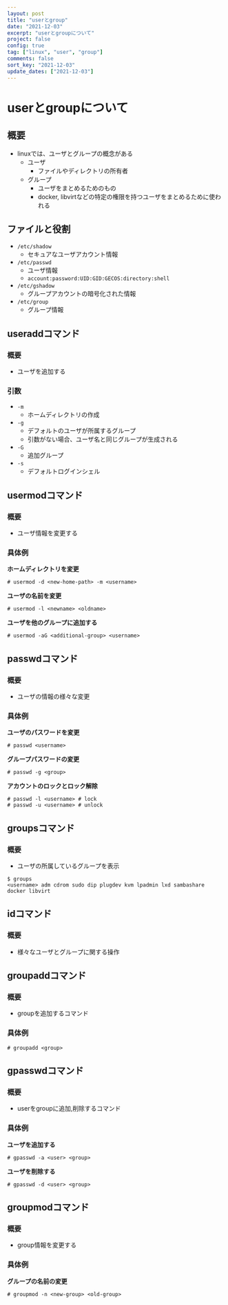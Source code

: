 ```yaml
---
layout: post
title: "userとgroup"
date: "2021-12-03"
excerpt: "userとgroupについて"
project: false
config: true
tag: ["linux", "user", "group"]
comments: false
sort_key: "2021-12-03"
update_dates: ["2021-12-03"]
---
```


# userとgroupについて

## 概要
 - linuxでは、ユーザとグループの概念がある
   - ユーザ
     - ファイルやディレクトリの所有者
   - グループ
     - ユーザをまとめるためのもの
     - docker, libvirtなどの特定の権限を持つユーザをまとめるために使われる

## ファイルと役割
 - `/etc/shadow`
   - セキュアなユーザアカウント情報
 - `/etc/passwd`
   - ユーザ情報
   - `account:password:UID:GID:GECOS:directory:shell`
 - `/etc/gshadow`
   - グループアカウントの暗号化された情報
 - `/etc/group`
   - グループ情報

## useraddコマンド

### 概要
 - ユーザを追加する

### 引数
 - `-m`
   - ホームディレクトリの作成
 - `-g`
   - デフォルトのユーザが所属するグループ
   - 引数がない場合、ユーザ名と同じグループが生成される
 - `-G`
   - 追加グループ
 - `-s`
   - デフォルトログインシェル

## usermodコマンド

### 概要
 - ユーザ情報を変更する

### 具体例

**ホームディレクトリを変更**  
```console
# usermod -d <new-home-path> -m <username>
```

**ユーザの名前を変更**  
```console
# usermod -l <newname> <oldname>
```

**ユーザを他のグループに追加する**  
```console
# usermod -aG <additional-group> <username>
```

## passwdコマンド

### 概要
 - ユーザの情報の様々な変更

### 具体例

**ユーザのパスワードを変更**  
```console
# passwd <username>
```

**グループパスワードの変更**  
```console
# passwd -g <group>
```

**アカウントのロックとロック解除**  
```console
# passwd -l <username> # lock
# passwd -u <username> # unlock
```

## groupsコマンド

### 概要
 - ユーザの所属しているグループを表示

```console
$ groups
<username> adm cdrom sudo dip plugdev kvm lpadmin lxd sambashare docker libvirt
```

## idコマンド

### 概要
 - 様々なユーザとグループに関する操作

## groupaddコマンド

### 概要
 - groupを追加するコマンド

### 具体例

```console
# groupadd <group>
```

## gpasswdコマンド

### 概要
 - userをgroupに追加,削除するコマンド

### 具体例

**ユーザを追加する**  
```console
# gpasswd -a <user> <group>
```

**ユーザを削除する**  
```console
# gpasswd -d <user> <group>
```

## groupmodコマンド

### 概要
 - group情報を変更する

### 具体例

**グループの名前の変更**  
```console
# groupmod -n <new-group> <old-group>
```




